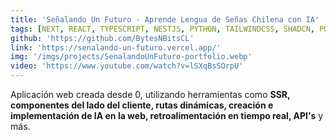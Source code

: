 ```yaml
---
title: 'Señalando Un Futuro - Aprende Lengua de Señas Chilena con IA'
tags: [NEXT, REACT, TYPESCRIPT, NESTJS, PYTHON, TAILWINDCSS, SHADCN, POSTGRESQL, PRISMAORM]
github: 'https://github.com/BytesNBitsCL'
link: 'https://senalando-un-futuro.vercel.app/'
img: '/imgs/projects/SenalandoUnFuturo-portfolio.webp'
video: 'https://www.youtube.com/watch?v=lSXqBsSOrpU'
---
```


Aplicación web creada desde 0, utilizando herramientas como **SSR, componentes del lado del cliente, rutas dinámicas, creación e implementación de IA en la web, retroalimentación en tiempo real, API's** y más.